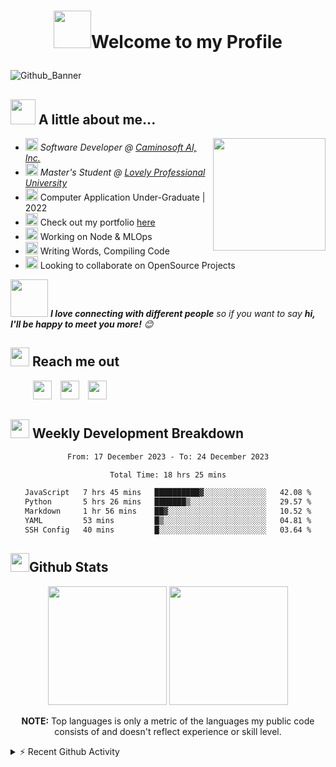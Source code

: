 # <p align="center"><img src="https://media.tenor.com/sG50GhPiOB4AAAAi/anime.gif" width="auto" height="60">Welcome to my Profile</p>

![Github_Banner](https://github.com/Shivam171/Shivam171/assets/66107248/e108a363-bd5f-428e-be6a-bfa1790f3dee)

## <a href = "#"><img src="https://emojis.slackmojis.com/emojis/images/1643514389/3643/cool-doge.gif?1643514389" width="auto" height="40"></a> A little about me...

<img align="right" src="https://media.tenor.com/MbVivb9N6tgAAAAM/wave.gif" height="180">

- <em><img src="https://emojis.slackmojis.com/emojis/images/1684531853/66362/typingcat.gif?1684531853" height="20" width="auto"/> Software Developer @
  <a href="https://www.caminosoftai.com/">Caminosoft AI, Inc.</a>
  </em>
- <em><img src="https://emojis.slackmojis.com/emojis/images/1643514750/7581/elmofire.gif?1643514750" height="20" width="auto"/> Master's Student @
  <a href="https://www.lpu.in/">Lovely Professional University</a>
  </em>
- <img src="https://emojis.slackmojis.com/emojis/images/1687735546/66769/smart.gif?1687735546" height="20"> Computer Application Under-Graduate | 2022
- <img src="https://emojis.slackmojis.com/emojis/images/1703465794/84054/wtf17q.gif?1703465794" height="20"> Check out my portfolio [here](https://shivam171.netlify.app/)
- <img src="https://emojis.slackmojis.com/emojis/images/1643511645/36348/myaaa.gif?1643511645" height="20"> Working on Node & MLOps
- <img src="https://emojis.slackmojis.com/emojis/images/1643514588/5906/this-is-fine-fire.gif?1643514588" height="20"> Writing Words, Compiling Code
- <img src="https://emojis.slackmojis.com/emojis/images/1692206783/67533/extreme-teamwork.gif?1692206783" height="20"> Looking to collaborate on OpenSource Projects

<img src="https://media.giphy.com/media/LnQjpWaON8nhr21vNW/giphy.gif" width="60"> <em><b>I love connecting with different people</b> so if you want to say <b>hi, I'll be happy to meet you more!</b> 😊</em>

## <a href="#"><img src="https://emojis.slackmojis.com/emojis/images/1643510948/51530/chatting.gif?1643510948" height="30"></a> Reach me out

&emsp; &emsp;<!-- LinkedIn -->
<a href="https://www.linkedin.com/in/shivam-prakash-643996176/"><img src="https://emojis.slackmojis.com/emojis/images/1692024077/67489/linkedinlogo.gif?1692024077" height="30"></a>&emsp;<a href="mailto:shiv.op@gmail.com"><img src="https://emojis.slackmojis.com/emojis/images/1643514045/38/gmail.png?1643514045" height="30"></a>&emsp;<a href="https://twitter.com/shivam171op"><img src="https://emojis.slackmojis.com/emojis/images/1692024054/67488/twitterlogo.gif?1692024054" height="30"></a>

<div>
  <h2 align="left">
      <a href="#"><img src="https://emojis.slackmojis.com/emojis/images/1645259437/53304/graph.png?1645259437" height="30"></a> Weekly Development Breakdown
  </h2>
  <div align="center">
    <!--START_SECTION:waka-->

```txt
From: 17 December 2023 - To: 24 December 2023

Total Time: 18 hrs 25 mins

JavaScript   7 hrs 45 mins   ██████████▓░░░░░░░░░░░░░░   42.08 %
Python       5 hrs 26 mins   ███████▒░░░░░░░░░░░░░░░░░   29.57 %
Markdown     1 hr 56 mins    ██▓░░░░░░░░░░░░░░░░░░░░░░   10.52 %
YAML         53 mins         █▒░░░░░░░░░░░░░░░░░░░░░░░   04.81 %
SSH Config   40 mins         █░░░░░░░░░░░░░░░░░░░░░░░░   03.64 %
```

<!--END_SECTION:waka-->
  </div>
</div>

## <a href="#"><img src="https://emojis.slackmojis.com/emojis/images/1643515314/13343/trophy.gif?1643515314" height="30"></a>Github Stats

<div align="center">
  <div align="center">
    <img height="190em" src="https://github-readme-stats-eight-theta.vercel.app/api?username=shivam171&show_icons=true&include_all_commits=true&count_private=true&theme=react&hide_border=true&bg_color=1F222E&title_color=469FE6&icon_color=F8D866"/>
    <img height="190em" src="https://github-readme-stats.vercel.app/api/top-langs/?username=shivam171&langs_count=8&layout=compact&theme=react&hide_border=true&bg_color=1F222E&title_color=469FE6&icon_color=F8D866&hide=Jupyter%20Notebook"/>
    <br />
    <p><b>NOTE:</b> Top languages is only a metric of the languages my public code consists of and doesn't reflect experience or skill level.</p>
  </div>

</div>

<details>
    <summary>⚡ Recent Github Activity</summary>
    <br />
    <!--RECENT_ACTIVITY:start-->
1. ⬆️ Pushed 1 commit(s) to [Shivam171/Shivam171](https://github.com/Shivam171/Shivam171)<br>
2. ⬆️ Pushed 1 commit(s) to [Shivam171/Shivam171](https://github.com/Shivam171/Shivam171)<br>
3. ⬆️ Pushed 1 commit(s) to [Shivam171/Shivam171](https://github.com/Shivam171/Shivam171)<br>
4. ⬆️ Pushed 1 commit(s) to [Shivam171/Shivam171](https://github.com/Shivam171/Shivam171)<br>
5. ⬆️ Pushed 1 commit(s) to [Shivam171/Shivam171](https://github.com/Shivam171/Shivam171)<br>
    <!--RECENT_ACTIVITY:end-->
</details>
